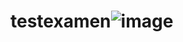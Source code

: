 # testexamen![image](https://github.com/KhadijaLame/testexamen/assets/95372089/e4ccb64b-0d44-47f8-9d27-4a00f49bc843)
